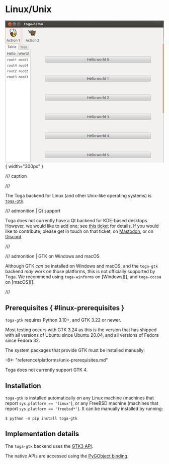 # Linux/Unix

![image](../images/gtk.png){ width="300px" }

/// caption

///

<!-- TODO: Update alt text -->

The Toga backend for Linux (and other Unix-like operating systems) is [`toga-gtk`](https://github.com/beeware/toga/tree/main/gtk).

/// admonition | Qt support

Toga does not currently have a Qt backend for KDE-based desktops. However, we would like to add one; see [this ticket](https://github.com/beeware/toga/issues/1142) for details. If you would like to contribute, please get in touch on that ticket, on [Mastodon](https://fosstodon.org/@beeware), or on [Discord](https://beeware.org/bee/chat/).

///

/// admonition | GTK on Windows and macOS

Although GTK *can* be installed on Windows and macOS, and the `toga-gtk` backend *may* work on those platforms, this is not officially supported by Toga. We recommend using `toga-winforms` on [Windows][], and `toga-cocoa` on [macOS][].

///

## Prerequisites  { #linux-prerequisites }

`toga-gtk` requires Python 3.10+, and GTK 3.22 or newer.

Most testing occurs with GTK 3.24 as this is the version that has shipped with all versions of Ubuntu since Ubuntu 20.04, and all versions of Fedora since Fedora 32.

The system packages that provide GTK must be installed manually:

-8<- "reference/platforms/unix-prerequisites.md"

Toga does not currently support GTK 4.

## Installation

`toga-gtk` is installed automatically on any Linux machine (machines that report `sys.platform == 'linux'`), or any FreeBSD machine (machines that report `sys.platform == 'freebsd*'`). It can be manually installed by running:

```console
$ python -m pip install toga-gtk
```

## Implementation details

The `toga-gtk` backend uses the [GTK3 API](https://docs.gtk.org/gtk3/).

The native APIs are accessed using the [PyGObject binding](https://pygobject.readthedocs.io).
